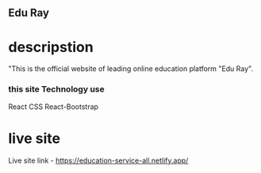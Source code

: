 ## Edu Ray

# descripstion 
"This is the official website of leading online education platform "Edu Ray".


### this site Technology use 
React
CSS
React-Bootstrap

# live site

Live site link - https://education-service-all.netlify.app/